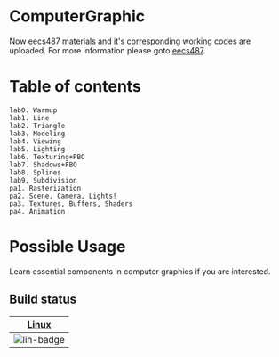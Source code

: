 # ComputerGraphic
Now eecs487 materials and it's corresponding working codes are uploaded. For more information please goto
[eecs487](http://web.eecs.umich.edu/~sugih/courses/eecs487/).

# Table of contents
 	lab0. Warmup
 	lab1. Line
 	lab2. Triangle
 	lab3. Modeling
 	lab4. Viewing
 	lab5. Lighting
 	lab6. Texturing+PBO
 	lab7. Shadows+FBO
 	lab8. Splines
 	lab9. Subdivision
 	pa1. Rasterization
 	pa2. Scene, Camera, Lights!
 	pa3. Textures, Buffers, Shaders
 	pa4. Animation
# Possible Usage
Learn essential components in computer graphics if you are interested.
## Build status

| [Linux][lin-link] | 
| :---------------: | 
| ![lin-badge]      | 

[lin-badge]: https://travis-ci.org/ByzanTine/GraphicCourse-OpenGL.svg?token=gzmzJHRhNY5i7jbRN3D5&branch=master "Travis build status"
[lin-link]:  https://travis-ci.org/ByzanTine/GraphicCourse-OpenGL "Travis build status"


